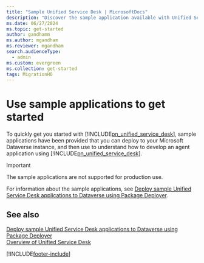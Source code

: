 ```yaml
---
title: "Sample Unified Service Desk | MicrosoftDocs"
description: "Discover the sample application available with Unified Service Desk  that you can use to quickly get you started."
ms.date: 06/27/2024
ms.topic: get-started
author: gandhamm
ms.author: mgandham
ms.reviewer: mgandham
search.audienceType: 
  - admin
ms.custom: evergreen
ms.collection: get-started
tags: MigrationHO
---
```

# Use sample applications to get started



To quickly get you started with [!INCLUDE[pn_unified_service_desk](../../includes/pn-unified-service-desk.md)], sample applications have been provided that you can deploy to your Microsoft Dataverse instance, and then use to understand how to develop an agent application using [!INCLUDE[pn_unified_service_desk](../../includes/pn-unified-service-desk.md)].  
  
> [!IMPORTANT]
> The sample applications are not supported for production use.
  
 For information about the sample applications, see [Deploy sample Unified Service Desk applications to Dataverse using Package Deployer](../../unified-service-desk/admin/deploy-sample-unified-service-desk-applications-using-package-deployer.md).  
  
## See also  
 [Deploy sample Unified Service Desk applications to Dataverse using Package Deployer](../../unified-service-desk/admin/deploy-sample-unified-service-desk-applications-using-package-deployer.md)   
 [Overview of Unified Service Desk](../../unified-service-desk/admin/overview-unified-service-desk.md)


[!INCLUDE[footer-include](../../includes/footer-banner.md)]
